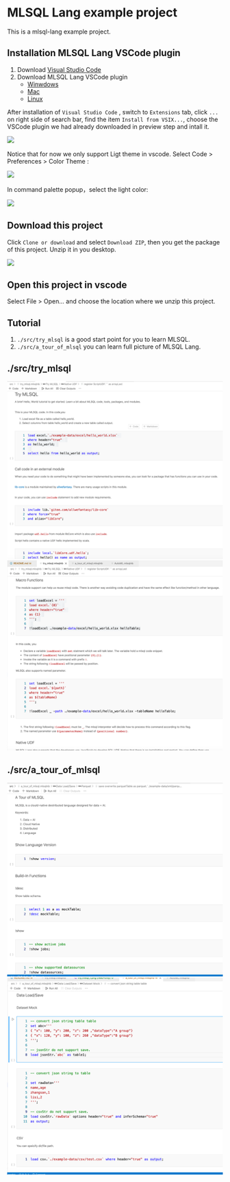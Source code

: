 # MLSQL Lang example project

This is a mlsql-lang example project.

## Installation MLSQL Lang VSCode plugin


1. Download [Visual Studio Code](https://kyligence.feishu.cn/docs/doccnVlsVfEFsD9YQYeSm9i1Hty#)
2. Download MLSQL Lang VSCode plugin
    * [Winwdows](http://download.mlsql.tech/mlsql-win-0.0.6.vsix)
    * [Mac](http://download.mlsql.tech/mlsql-mac-0.0.6.vsix)
    * [Linux](http://download.mlsql.tech/mlsql-linux-0.0.6.vsix)



After installation of `Visual Studio Code` , switch to  `Extensions` tab, click `...` on right side of search bar, find the item `Install from VSIX...`, choose the VSCode plugin we had already downloaded in preview step and intall it.

![](http://store.mlsql.tech/upload_images/fcc2091a-db9a-4248-96d9-680bc32a7594.png)


Notice that for now we only support Ligt theme in vscode.
Select Code > Preferences > Color Theme :

![](http://store.mlsql.tech/upload_images/011d67b6-0a98-445f-9e59-8c940462718e.png)


In command palette popup，select the light color:

![](http://store.mlsql.tech/upload_images/96b0e81f-1856-4c8a-9bb6-84d8180e7968.png)

## Download this project

Click `Clone or download` and select  `Download ZIP`, then you get the package of this project. Unzip it in you desktop.

![](http://store.mlsql.tech/upload_images/f67b7e1d-968d-4a2f-af36-3c0e14730d83.png)


## Open this project in vscode

Select File > Open...  and choose the location where we unzip this project.

## Tutorial

1. `./src/try_mlsql` is a good start point for you to learn MLSQL.
2. `./src/a_tour_of_mlsql` you can learn full picture of MLSQL Lang.


## ./src/try_mlsql

![./src/try_mlsql_1.png](./src/images/try_mlsql_1.png)
![./src/try_mlsql_2.png](./src/images/try_mlsql_2.png)


## ./src/a_tour_of_mlsql

![./src/tour_1.png](./src/images/tour_1.png)
![./src/tour_2.png](./src/images/tour_2.png)



